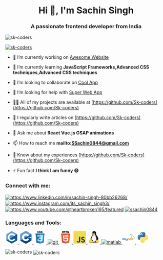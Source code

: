 <h1 align="center">Hi 👋, I'm Sachin Singh</h1>
<h3 align="center">A passionate frontend developer from India</h3>

<p align="left"> <img src="https://komarev.com/ghpvc/?username=sk-coders&label=Profile%20views&color=0e75b6&style=flat" alt="sk-coders" /> </p>

<p align="left"> <a href="https://github.com/ryo-ma/github-profile-trophy"><img src="https://github-profile-trophy.vercel.app/?username=sk-coders" alt="sk-coders" /></a> </p>

- 🔭 I’m currently working on [Awesome Website](https://github.com/Sk-coders)

- 🌱 I’m currently learning **JavaScript Frameworks,Advanced CSS techniques,Advanced CSS techniques**

- 👯 I’m looking to collaborate on [Cool App](https://github.com/Sk-coders)

- 🤝 I’m looking for help with [Super Web App](https://github.com/Sk-coders)

- 👨‍💻 All of my projects are available at [https://github.com/Sk-coders](https://github.com/Sk-coders)

- 📝 I regularly write articles on [https://github.com/Sk-coders](https://github.com/Sk-coders)

- 💬 Ask me about **React Vue.js GSAP animations**

- 📫 How to reach me **mailto:SSachin0844@gmail.com**

- 📄 Know about my experiences [https://github.com/Sk-coders](https://github.com/Sk-coders)

- ⚡ Fun fact **I think I am funny 😄**

<h3 align="left">Connect with me:</h3>
<p align="left">
<a href="https://linkedin.com/in/https://www.linkedin.com/in/sachin-singh-80bb26268/" target="blank"><img align="center" src="https://raw.githubusercontent.com/rahuldkjain/github-profile-readme-generator/master/src/images/icons/Social/linked-in-alt.svg" alt="https://www.linkedin.com/in/sachin-singh-80bb26268/" height="30" width="40" /></a>
<a href="https://instagram.com/https://www.instagram.com/its_sachin_singh3/" target="blank"><img align="center" src="https://raw.githubusercontent.com/rahuldkjain/github-profile-readme-generator/master/src/images/icons/Social/instagram.svg" alt="https://www.instagram.com/its_sachin_singh3/" height="30" width="40" /></a>
<a href="https://www.youtube.com/c/https://www.youtube.com/channel/ucsxyu7xv2wwaixj_g1rwocg" target="blank"><img align="center" src="https://raw.githubusercontent.com/rahuldkjain/github-profile-readme-generator/master/src/images/icons/Social/youtube.svg" alt="https://www.youtube.com/@heartbroken195/featured" height="30" width="40" /></a>
<a href="https://www.leetcode.com/ssachin0844" target="blank"><img align="center" src="https://raw.githubusercontent.com/rahuldkjain/github-profile-readme-generator/master/src/images/icons/Social/leet-code.svg" alt="ssachin0844" height="30" width="40" /></a>
</p>

<h3 align="left">Languages and Tools:</h3>
<p align="left"> <a href="https://www.cprogramming.com/" target="_blank" rel="noreferrer"> <img src="https://raw.githubusercontent.com/devicons/devicon/master/icons/c/c-original.svg" alt="c" width="40" height="40"/> </a> <a href="https://www.w3schools.com/cpp/" target="_blank" rel="noreferrer"> <img src="https://raw.githubusercontent.com/devicons/devicon/master/icons/cplusplus/cplusplus-original.svg" alt="cplusplus" width="40" height="40"/> </a> <a href="https://www.w3schools.com/css/" target="_blank" rel="noreferrer"> <img src="https://raw.githubusercontent.com/devicons/devicon/master/icons/css3/css3-original-wordmark.svg" alt="css3" width="40" height="40"/> </a> <a href="https://git-scm.com/" target="_blank" rel="noreferrer"> <img src="https://www.vectorlogo.zone/logos/git-scm/git-scm-icon.svg" alt="git" width="40" height="40"/> </a> <a href="https://www.w3.org/html/" target="_blank" rel="noreferrer"> <img src="https://raw.githubusercontent.com/devicons/devicon/master/icons/html5/html5-original-wordmark.svg" alt="html5" width="40" height="40"/> </a> <a href="https://developer.mozilla.org/en-US/docs/Web/JavaScript" target="_blank" rel="noreferrer"> <img src="https://raw.githubusercontent.com/devicons/devicon/master/icons/javascript/javascript-original.svg" alt="javascript" width="40" height="40"/> </a> <a href="https://www.linux.org/" target="_blank" rel="noreferrer"> <img src="https://raw.githubusercontent.com/devicons/devicon/master/icons/linux/linux-original.svg" alt="linux" width="40" height="40"/> </a> <a href="https://www.mathworks.com/" target="_blank" rel="noreferrer"> <img src="https://upload.wikimedia.org/wikipedia/commons/2/21/Matlab_Logo.png" alt="matlab" width="40" height="40"/> </a> <a href="https://www.mysql.com/" target="_blank" rel="noreferrer"> <img src="https://raw.githubusercontent.com/devicons/devicon/master/icons/mysql/mysql-original-wordmark.svg" alt="mysql" width="40" height="40"/> </a> <a href="https://www.python.org" target="_blank" rel="noreferrer"> <img src="https://raw.githubusercontent.com/devicons/devicon/master/icons/python/python-original.svg" alt="python" width="40" height="40"/> </a> </p>

<p><img align="left" src="https://github-readme-stats.vercel.app/api/top-langs?username=sk-coders&show_icons=true&locale=en&layout=compact" alt="sk-coders" /></p>

<p>&nbsp;<img align="center" src="https://github-readme-stats.vercel.app/api?username=sk-coders&show_icons=true&locale=en" alt="sk-coders" /></p>
